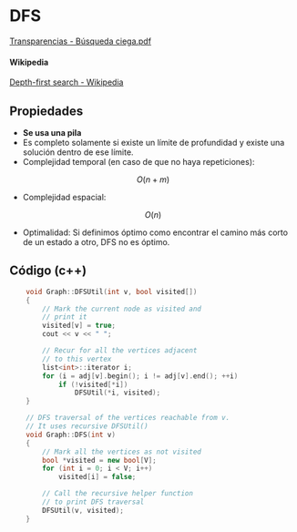 # DFS

[Transparencias - Búsqueda ciega.pdf](./Búsqueda%20Ciega.pdf)

#### Wikipedia

[Depth-first search - Wikipedia](https://en.wikipedia.org/wiki/Depth-first_search)

## Propiedades

- **Se usa una pila**
- Es completo solamente si existe un límite de profundidad y existe una solución dentro de ese límite.
- Complejidad temporal (en caso de que no haya repeticiones):

$$O(n+m)$$

- Complejidad espacial:

$$O(n)$$

- Optimalidad: Si definimos óptimo como encontrar el camino más corto de un estado a otro, DFS no es óptimo.

## Código (c++)

```cpp
    void Graph::DFSUtil(int v, bool visited[])
    {
        // Mark the current node as visited and
        // print it
        visited[v] = true;
        cout << v << " ";

        // Recur for all the vertices adjacent
        // to this vertex
        list<int>::iterator i;
        for (i = adj[v].begin(); i != adj[v].end(); ++i)
            if (!visited[*i])
                DFSUtil(*i, visited);
    }

    // DFS traversal of the vertices reachable from v.
    // It uses recursive DFSUtil()
    void Graph::DFS(int v)
    {
        // Mark all the vertices as not visited
        bool *visited = new bool[V];
        for (int i = 0; i < V; i++)
            visited[i] = false;

        // Call the recursive helper function
        // to print DFS traversal
        DFSUtil(v, visited);
    }
```
